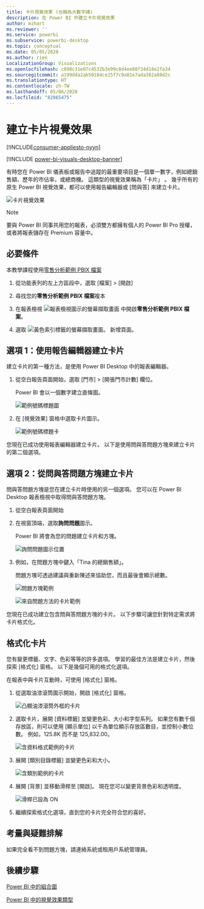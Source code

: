 ```yaml
---
title: 卡片視覺效果 (也稱為大數字磚)
description: 在 Power BI 中建立卡片視覺效果
author: mihart
ms.reviewer: ''
ms.service: powerbi
ms.subservice: powerbi-desktop
ms.topic: conceptual
ms.date: 05/05/2020
ms.author: rien
LocalizationGroup: Visualizations
ms.openlocfilehash: c898c31e87c4532b3e99c8d4ee88f34d18e2fa34
ms.sourcegitcommit: a199dda2ab50184ce25f7c9a01e7ada382a88d2c
ms.translationtype: HT
ms.contentlocale: zh-TW
ms.lasthandoff: 05/06/2020
ms.locfileid: "82865475"
---
```

# <a name="create-card-visualizations"></a>建立卡片視覺效果

[!INCLUDE[consumer-appliesto-nyyn](../includes/consumer-appliesto-nyyn.md)]

[!INCLUDE [power-bi-visuals-desktop-banner](../includes/power-bi-visuals-desktop-banner.md)]

有時您在 Power BI 儀表板或報告中追蹤的最重要項目是一個單一數字，例如總銷售額、歷年的市佔率，或總商機。 這類型的視覺效果稱為「卡片」  。 幾乎所有的原生 Power BI 視覺效果，都可以使用報告編輯器或 [問與答] 來建立卡片。

![卡片視覺效果](media/power-bi-visualization-card/pbi-opptuntiescard.png)

> [!NOTE]
> 要與 Power BI 同事共用您的報表，必須雙方都擁有個人的 Power BI Pro 授權，或者將報表儲存在 Premium 容量中。

## <a name="prerequisite"></a>必要條件

本教學課程使用[零售分析範例 PBIX 檔案](https://download.microsoft.com/download/9/6/D/96DDC2FF-2568-491D-AAFA-AFDD6F763AE3/Retail%20Analysis%20Sample%20PBIX.pbix)

1. 從功能表列的左上方區段中，選取 [檔案]  \> [開啟] 
   
2. 尋找您的**零售分析範例 PBIX 檔案**複本

1. 在報表檢視 ![報表檢視圖示的螢幕擷取畫面](media/power-bi-visualization-kpi/power-bi-report-view.png) 中開啟**零售分析範例 PBIX 檔案**。

1. 選取 ![黃色索引標籤的螢幕擷取畫面。](media/power-bi-visualization-kpi/power-bi-yellow-tab.png) 新增頁面。

## <a name="option-1-create-a-card-using-the-report-editor"></a>選項 1：使用報告編輯器建立卡片

建立卡片的第一種方法，是使用 Power BI Desktop 中的報表編輯器。

1. 從空白報告頁面開始，選取 [門市]  \> [開張門市計數]  欄位。

    Power BI 會以一個數字建立直條圖。

   ![範例號碼標題圖](media/power-bi-visualization-card/pbi-overview-chart.png)

2. 在 [視覺效果] 窗格中選取卡片圖示。

   ![範例號碼標題卡](media/power-bi-visualization-card/power-bi-card-visualization.png)

您現在已成功使用報表編輯器建立卡片。 以下是使用問與答問題方塊來建立卡片的第二個選項。

## <a name="option-2-create-a-card-from-the-qa-question-box"></a>選項 2：從問與答問題方塊建立卡片
問與答問題方塊是您在建立卡片時使用的另一個選項。 您可以在 Power BI Desktop 報表檢視中取得問與答問題方塊。

1. 從空白報表頁面開始

1. 在視窗頂端，選取**詢問問題**圖示。 

    Power BI 將會為您的問題建立卡片和方塊。 

   ![詢問問題圖示位置](media/power-bi-visualization-card/power-bi-q-and-a-overview.png)

2. 例如，在問題方塊中鍵入「Tina 的總銷售額」。

    問題方塊可透過建議與重新陳述來協助您，而且最後會顯示總數。  

   ![問題方塊範例](media/power-bi-visualization-card/power-bi-q-and-a-box.png)

   ![來自問題方法的卡片範例](media/power-bi-visualization-card/power-bi-q-and-a-card.png)

您現在已成功建立包含問與答問題方塊的卡片。 以下步驟可讓您針對特定需求將卡片格式化。

## <a name="format-a-card"></a>格式化卡片
您有變更標籤、文字、色彩等等的許多選項。 學習的最佳方法是建立卡片，然後探索 [格式化] 窗格。 以下是幾個可用的格式化選項。 

在報表中與卡片互動時，可使用 [格式化] 窗格。 

1. 從選取油漆滾筒圖示開始，開啟 [格式化] 窗格。 

    ![凸顯油漆滾筒外框的卡片](media/power-bi-visualization-card/power-bi-format-card-2.png)

2. 選取卡片，展開 [資料標籤]  並變更色彩、大小和字型系列。 如果您有數千個存放區，則可以使用 [顯示單位]  以千為單位顯示存放區數目，並控制小數位數。 例如，125.8K 而不是 125,832.00。

    ![含資料格式範例的卡片](media/power-bi-visualization-card/power-bi-card-format-2.png)

3.  展開 [類別目錄標籤]  並變更色彩和大小。

    ![含類別範例的卡片](media/power-bi-visualization-card/power-bi-card-format-category.png)

4. 展開 [背景]  並移動滑桿至 [開啟]。  現在您可以變更背景色彩和透明度。

    ![滑桿已設為 ON](media/power-bi-visualization-card/power-bi-format-color-2.png)

5. 繼續探索格式化選項，直到您的卡片完全符合您的喜好。 

## <a name="considerations-and-troubleshooting"></a>考量與疑難排解
如果完全看不到問題方塊，請連絡系統或租用戶系統管理員。    

## <a name="next-steps"></a>後續步驟
[Power BI 中的組合圖](power-bi-visualization-combo-chart.md)

[Power BI 中的視覺效果類型](power-bi-visualization-types-for-reports-and-q-and-a.md)
